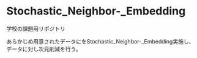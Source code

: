 # Stochastic_Neighbor-_Embedding

学校の課題用リポジトリ

あらかじめ用意されたデータにをStochastic_Neighbor-_Embedding実施し、データに対し次元削減を行う。
